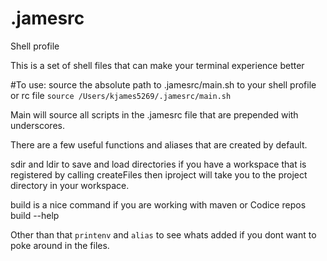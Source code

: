 # .jamesrc
Shell profile

This is a set of shell files that can make your terminal experience better

#To use:
source the absolute path to .jamesrc/main.sh to your shell profile or rc file
`source /Users/kjames5269/.jamesrc/main.sh`

Main will source all scripts in the .jamesrc file that are prepended with underscores.

There are a few useful functions and aliases that are created by default.

sdir and ldir to save and load directories
if you have a workspace that is registered by calling createFiles then
iproject will take you to the project directory in your workspace.

build is a nice command if you are working with maven or Codice repos
build --help

Other than that `printenv` and `alias` to see whats added if you dont want to poke around in the files.